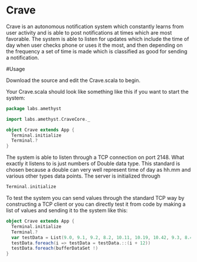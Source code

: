 # Crave

Crave is an autonomous notification system which constantly learns from user activity and is able to post notifications at times which are most favorable. The system is able to listen for updates which include the time of day when user checks phone or uses it the most, and then depending on the frequency a set of time is made which is classified as good for sending a notification.

#Usage

Download the source and edit the Crave.scala to begin.

Your Crave.scala should look like something like this if you want to start the system:
  ```scala
  package labs.amethyst

  import labs.amethyst.CraveCore._

  object Crave extends App {
    Terminal.initialize
    Terminal.?
  }
  ```
The system is able to listen through a TCP connection on port 2148. What exactly it listens to is just numbers of Double data type. This standard is chosen because a double can very well represent time of day as hh.mm and various other types data points. The server is initialized through 
  ```scala
  Terminal.initialize
  ```
  
To test the system you can send values through the standard TCP way by constructing a TCP client or you can directly test it from code by making a list of values and sending it to the system like this:
  ```scala
  object Crave extends App {
    Terminal.initialize
    Terminal.?
    var testData = List(9.0, 9.1, 9.2, 8.2, 10.11, 10.19, 10.42, 9.3, 8.4, 8.14)
    testData.foreach(i => testData = testData.::(i + 12))		
    testData.foreach(bufferDataSet !)
  }
  ```
